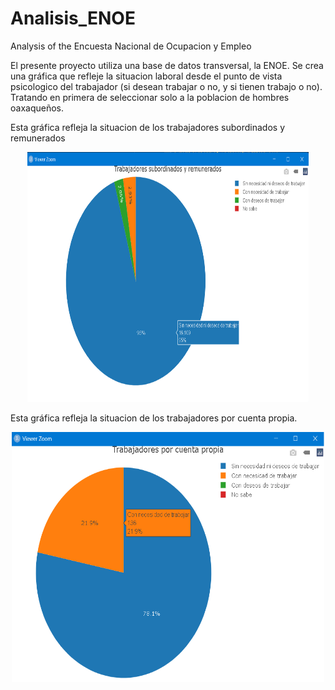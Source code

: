 # Analisis_ENOE
Analysis of the Encuesta Nacional de Ocupacion y Empleo

El presente proyecto utiliza una base de datos transversal, la ENOE.
Se crea una gráfica que refleje la situacion laboral desde el punto de vista 
psicologico del trabajador (si desean trabajar o no, y si tienen trabajo o no). 
Tratando en primera de seleccionar solo a la poblacion de hombres oaxaqueños.

Esta gráfica refleja la situacion de los trabajadores subordinados y remunerados
<p align="center">
    <img src="https://github.com/Rafa-77/Analisis_ENOE/blob/main/Images/Trabajadores1.png" width="450" height="400">
</p>

Esta gráfica refleja la situacion de los trabajadores por cuenta propia.

<p align="center">
    <img src="https://github.com/Rafa-77/Analisis_ENOE/blob/main/Images/Trabajadores2.png" width="500" height="400">
</p>
